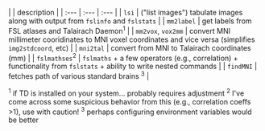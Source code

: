 | | description |
| :--- | :--- | :--- |
| `lsi` | ("list images") tabulate images along with output from `fslinfo` and `fslstats` |
| `mm2label` | get labels from FSL atlases and Talairach Daemon<sup>1</sup> |
| `mm2vox`, `vox2mm` | convert MNI millimeter cooridinates to MNI voxel coordinates and vice versa (simplifies `img2stdcoord`, etc) |
| `mni2tal` | convert from MNI to Talairach coordinates (mm) |
| `fslmathses`<sup>2</sup> | `fslmaths` + a few operators (e.g., correlation) + functionality from `fslstats` + ability to write nested commands |
| `findMNI` | fetches path of various standard brains <sup>3</sup> |


<sup>1</sup> if TD is installed on your system... probably requires adjustment
<sup>2</sup> I've come across some suspicious behavior from this (e.g., correlation coeffs >1), use with caution!
<sup>3</sup> perhaps configuring environment variables would be better
